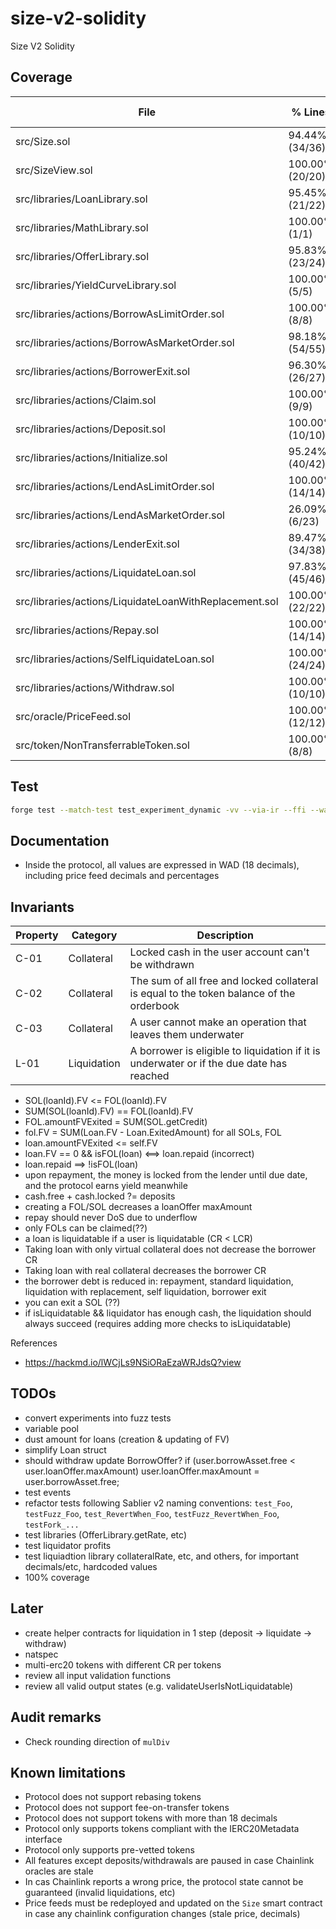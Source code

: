 # size-v2-solidity

Size V2 Solidity

## Coverage

<!-- BEGIN_COVERAGE -->
| File                                                   | % Lines          | % Statements     | % Branches       | % Funcs         |
|--------------------------------------------------------|------------------|------------------|------------------|-----------------|
| src/Size.sol                                           | 94.44% (34/36)   | 94.44% (34/36)   | 100.00% (0/0)    | 100.00% (15/15) |
| src/SizeView.sol                                       | 100.00% (20/20)  | 100.00% (29/29)  | 100.00% (0/0)    | 100.00% (18/18) |
| src/libraries/LoanLibrary.sol                          | 95.45% (21/22)   | 96.88% (31/32)   | 87.50% (7/8)     | 100.00% (8/8)   |
| src/libraries/MathLibrary.sol                          | 100.00% (1/1)    | 100.00% (3/3)    | 100.00% (0/0)    | 100.00% (1/1)   |
| src/libraries/OfferLibrary.sol                         | 95.83% (23/24)   | 97.78% (44/45)   | 87.50% (7/8)     | 100.00% (5/5)   |
| src/libraries/YieldCurveLibrary.sol                    | 100.00% (5/5)    | 100.00% (7/7)    | 100.00% (0/0)    | 100.00% (1/1)   |
| src/libraries/actions/BorrowAsLimitOrder.sol           | 100.00% (8/8)    | 100.00% (10/10)  | 100.00% (6/6)    | 100.00% (2/2)   |
| src/libraries/actions/BorrowAsMarketOrder.sol          | 98.18% (54/55)   | 98.53% (67/68)   | 81.82% (18/22)   | 100.00% (4/4)   |
| src/libraries/actions/BorrowerExit.sol                 | 96.30% (26/27)   | 97.06% (33/34)   | 70.00% (7/10)    | 100.00% (2/2)   |
| src/libraries/actions/Claim.sol                        | 100.00% (9/9)    | 100.00% (10/10)  | 75.00% (3/4)     | 100.00% (2/2)   |
| src/libraries/actions/Deposit.sol                      | 100.00% (10/10)  | 100.00% (17/17)  | 100.00% (4/4)    | 100.00% (2/2)   |
| src/libraries/actions/Initialize.sol                   | 95.24% (40/42)   | 80.77% (42/52)   | 96.67% (29/30)   | 100.00% (2/2)   |
| src/libraries/actions/LendAsLimitOrder.sol             | 100.00% (14/14)  | 100.00% (17/17)  | 91.67% (11/12)   | 100.00% (2/2)   |
| src/libraries/actions/LendAsMarketOrder.sol            | 26.09% (6/23)    | 35.71% (10/28)   | 37.50% (3/8)     | 50.00% (1/2)    |
| src/libraries/actions/LenderExit.sol                   | 89.47% (34/38)   | 91.49% (43/47)   | 66.67% (12/18)   | 100.00% (2/2)   |
| src/libraries/actions/LiquidateLoan.sol                | 97.83% (45/46)   | 98.36% (60/61)   | 85.71% (12/14)   | 100.00% (6/6)   |
| src/libraries/actions/LiquidateLoanWithReplacement.sol | 100.00% (22/22)  | 100.00% (25/25)  | 50.00% (2/4)     | 100.00% (2/2)   |
| src/libraries/actions/Repay.sol                        | 100.00% (14/14)  | 100.00% (14/14)  | 75.00% (6/8)     | 100.00% (2/2)   |
| src/libraries/actions/SelfLiquidateLoan.sol            | 100.00% (24/24)  | 100.00% (27/27)  | 70.00% (7/10)    | 100.00% (2/2)   |
| src/libraries/actions/Withdraw.sol                     | 100.00% (10/10)  | 100.00% (17/17)  | 100.00% (4/4)    | 100.00% (2/2)   |
| src/oracle/PriceFeed.sol                               | 100.00% (12/12)  | 100.00% (21/21)  | 100.00% (8/8)    | 100.00% (3/3)   |
| src/token/NonTransferrableToken.sol                    | 100.00% (8/8)    | 100.00% (9/9)    | 100.00% (0/0)    | 100.00% (6/6)   |
<!-- END_COVERAGE -->

## Test

```bash
forge test --match-test test_experiment_dynamic -vv --via-ir --ffi --watch
```

## Documentation

- Inside the protocol, all values are expressed in WAD (18 decimals), including price feed decimals and percentages

## Invariants

| Property | Category    | Description                                                                              |
| -------- | ----------- | ---------------------------------------------------------------------------------------- |
| C-01     | Collateral  | Locked cash in the user account can't be withdrawn                                       |
| C-02     | Collateral  | The sum of all free and locked collateral is equal to the token balance of the orderbook |
| C-03     | Collateral  | A user cannot make an operation that leaves them underwater |
| L-01     | Liquidation | A borrower is eligible to liquidation if it is underwater or if the due date has reached |

- SOL(loanId).FV <= FOL(loanId).FV
- SUM(SOL(loanId).FV) == FOL(loanId).FV
- FOL.amountFVExited = SUM(SOL.getCredit)
- fol.FV = SUM(Loan.FV - Loan.ExitedAmount) for all SOLs, FOL
- loan.amountFVExited <= self.FV
- loan.FV == 0 && isFOL(loan) <==> loan.repaid (incorrect)
- loan.repaid ==> !isFOL(loan)
- upon repayment, the money is locked from the lender until due date, and the protocol earns yield meanwhile
- cash.free + cash.locked ?= deposits
- creating a FOL/SOL decreases a loanOffer maxAmount
- repay should never DoS due to underflow
- only FOLs can be claimed(??)
- a loan is liquidatable if a user is liquidatable (CR < LCR)
- Taking loan with only virtual collateral does not decrease the borrower CR
- Taking loan with real collateral decreases the borrower CR
- the borrower debt is reduced in: repayment, standard liquidation, liquidation with replacement, self liquidation, borrower exit
- you can exit a SOL (??)
- if isLiquidatable && liquidator has enough cash, the liquidation should always succeed (requires adding more checks to isLiquidatable)

References

- <https://hackmd.io/lWCjLs9NSiORaEzaWRJdsQ?view>

## TODOs

- convert experiments into fuzz tests
- variable pool
- dust amount for loans (creation & updating of FV)
- simplify Loan struct
- should withdraw update BorrowOffer? if (user.borrowAsset.free < user.loanOffer.maxAmount) user.loanOffer.maxAmount = user.borrowAsset.free;
- test events
- refactor tests following Sablier v2 naming conventions: `test_Foo`, `testFuzz_Foo`, `test_RevertWhen_Foo`, `testFuzz_RevertWhen_Foo`, `testFork_...`
- test libraries (OfferLibrary.getRate, etc)
- test liquidator profits
- test liquiadtion library collateralRate, etc, and others, for important decimals/etc, hardcoded values
- 100% coverage

## Later

- create helper contracts for liquidation in 1 step (deposit -> liquidate -> withdraw)
- natspec
- multi-erc20 tokens with different CR per tokens
- review all input validation functions
- review all valid output states (e.g. validateUserIsNotLiquidatable)

## Audit remarks

- Check rounding direction of `mulDiv`

## Known limitations

- Protocol does not support rebasing tokens
- Protocol does not support fee-on-transfer tokens
- Protocol does not support tokens with more than 18 decimals
- Protocol only supports tokens compliant with the IERC20Metadata interface
- Protocol only supports pre-vetted tokens
- All features except deposits/withdrawals are paused in case Chainlink oracles are stale
- In cas Chainlink reports a wrong price, the protocol state cannot be guaranteed (invalid liquidations, etc)
- Price feeds must be redeployed and updated on the `Size` smart contract in case any chainlink configuration changes (stale price, decimals)
